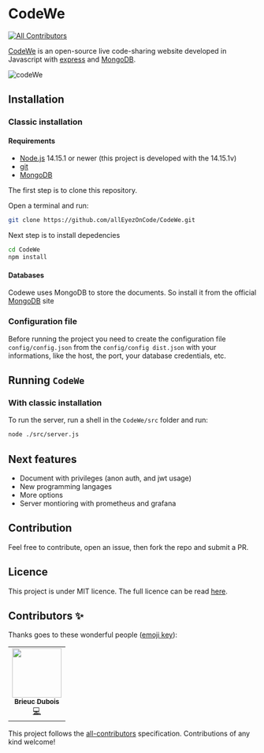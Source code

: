 # CodeWe
<!-- ALL-CONTRIBUTORS-BADGE:START - Do not remove or modify this section -->
[![All Contributors](https://img.shields.io/badge/all_contributors-1-orange.svg?style=flat-square)](#contributors-)
<!-- ALL-CONTRIBUTORS-BADGE:END -->

[CodeWe](https://codewe.org/) is an open-source live code-sharing website developed in Javascript with [express](https://expressjs.com/) and [MongoDB](https://www.mongodb.com/).

![codeWe](https://github.com/allEyezOnCode/CodeWe/blob/master/imgs/ex.gif?raw=True "codeWe - exemple")

## Installation

### Classic installation

#### Requirements

* [Node.js](https://nodejs.org/en/download/) 14.15.1 or newer (this project is developed with the 14.15.1v)
* [git](https://git-scm.com/downloads)
* [MongoDB](https://www.mongodb.com/)

The first step is to clone this repository.

Open a terminal and run:

```bash
git clone https://github.com/allEyezOnCode/CodeWe.git
```

Next step is to install depedencies

```bash
cd CodeWe
npm install
```

#### Databases

Codewe uses MongoDB to store the documents. So install it from the official [MongoDB](https://www.mongodb.com/) site

### Configuration file

Before running the project you need to create the configuration file `config/config.json` from the `config/config dist.json` with your informations, like the host, the port, your database credentials, etc.

## Running `CodeWe`

### With classic installation

To run the server, run a shell in the `CodeWe/src` folder and run:

```bash
node ./src/server.js
```

## Next features

* Document with privileges (anon auth, and jwt usage)
* New programming langages
* More options
* Server montioring with prometheus and grafana

## Contribution

Feel free to contribute, open an issue, then fork the repo and submit a PR.

## Licence

This project is under MIT licence. The full licence can be read [here](https://github.com/allEyezOnCode/CodeWe).

## Contributors ✨

Thanks goes to these wonderful people ([emoji key](https://allcontributors.org/docs/en/emoji-key)):

<!-- ALL-CONTRIBUTORS-LIST:START - Do not remove or modify this section -->
<!-- prettier-ignore-start -->
<!-- markdownlint-disable -->
<table>
  <tr>
    <td align="center"><a href="https://github.com/BhasherBEL"><img src="https://avatars0.githubusercontent.com/u/45831883?v=4" width="100px;" alt=""/><br /><sub><b>Brieuc Dubois</b></sub></a><br /><a href="https://github.com/CodeWe-projet/CodeWe/commits?author=BhasherBEL" title="Code">💻</a></td>
  </tr>
</table>

<!-- markdownlint-enable -->
<!-- prettier-ignore-end -->
<!-- ALL-CONTRIBUTORS-LIST:END -->

This project follows the [all-contributors](https://github.com/all-contributors/all-contributors) specification. Contributions of any kind welcome!